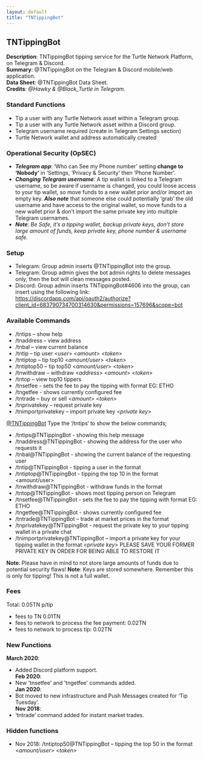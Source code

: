 ```yaml
---
layout: default
title: "TNTippingBot"
---
```

## TNTippingBot

**Description**: TNTippingBot tipping service for the Turtle Network Platform, on Telegram & Discord.<br>
**Summary**: @TNTippingBot on the Telegram & Discord mobile/web application.<br>
**Data Sheet**: @TNTippingBot Data Sheet.<br>
**Credits**: *@Hawky & @Black_Turtle in Telegram.*

### Standard Functions

* Tip a user with any Turtle Network asset within a Telegram group.
* Tip a user with any Turtle Network asset within a Discord group.
* Telegram username required (create in Telegram Settings section)
* Turtle Network wallet and address automatically created

### Operational Security (OpSEC)

* ***Telegram app***: ‘Who can See my Phone number’ setting **change to ‘Nobody’** in ‘Settings, ‘Privacy & Security’ then ‘Phone Number’.
* ***Changing Telegram username***: A tip wallet is linked to a Telegram username, so be aware if username is changed, you could loose access to your tip wallet, so move funds to a new wallet prior and/or import an empty key. ***Also note*** that someone else could potentially ‘grab’ the old username and have access to the original wallet, so move funds to a new wallet prior & don’t import the same private key into multiple Telegram usernames.
* ***Note***: *Be Safe, it’s a tipping wallet, backup private keys, don’t store large amount of funds, keep private key, phone number & username safe.*

### Setup

* Telegram: Group admin inserts @TNTippingBot into the group.
* Telegram: Group admin gives the bot admin rights to delete messages only, then the bot will clean messages posted.
* Discord: Group admin inserts TNTippingBot#4606 into the group, can insert using the following link: https://discordapp.com/api/oauth2/authorize?client_id=683790734700314630&permissions=157696&scope=bot

### Available Commands

* /tntips – show help
* /tnaddress – view address
* /tnbal – view current balance
* /tntip – tip user <*user*> <*amount*> <*token*>
* /tntiptop – tip top10 <*amount/user*> <*token*>
* /tntiptop50 – tip top50 <*amount/user*> <*token*>
* /tnwithdraw – withdraw <*address*> <*amount*> <*token*>
* /tntop – view top10 tippers
* /tnsetfee - sets the fee to pay the tipping with format <fee> EG: ETHO
* /tngetfee - shows currently configured fee
* /tntrade – buy or sell <*amount*> <*token*>
* /tnprivatekey – request private key
* /tnimportprivatekey – import private key <*private key*>

[@TNTippingBot](https://t.me/TNTippingBot) Type the ‘/tntips‘ to show the below commands;
* /tntips@TNTippingBot - showing this help message 
* /tnaddress@TNTippingBot - showing the address for the user who requests it 
* /tnbal@TNTippingBot - showing the current balance of the requesting user 
* /tntip@TNTippingBot - tipping a user in the format <user> <amount> <token>
* /tntiptop@TNTippingBot - tipping the top 10 in the format <amount/user> <token>
* /tnwithdraw@TNTippingBot - withdraw funds in the format <address> <amount> <token>
* /tntop@TNTippingBot - shows most tipping person on Telegram
* /tnsetfee@TNTippingBot - sets the fee to pay the tipping with format <fee> EG: ETHO
* /tngetfee@TNTippingBot - shows currently configured fee
* /tntrade@TNTippingBot – trade at market prices in the format <buy or sell> <amount> <token>
* /tnprivatekey@TNTippingBot - request the private key to your tipping wallet in a private chat
* /tnimportprivatekey@TNTippingBot – import a private key for your tipping wallet in the format <*private key*> PLEASE SAVE YOUR FORMER PRIVATE KEY IN ORDER FOR BEING ABLE TO RESTORE IT

**Note**: Please have in mind to not store large amounts of funds due to potential security flaws!
**Note**: Keys are stored somewhere. Remember this is only for tipping! This is not a full wallet.

### Fees
Total: 0.05TN p/tip
* fees to TN 0.01TN
* fees to network to process the fee payment: 0.02TN
* fees to network to process tip: 0.02TN

### New Functions
**March 2020**: 
* Added Discord platform support.<br>
**Feb 2020**: 
* New 'tnsetfee' and 'tngetfee' commands added.<br>
**Jan 2020**: 
* Bot moved to new infrastructure and Push Messages created for ‘Tip Tuesday’.<br>
**Nov 2018**: 
* ‘tntrade’ command added for instant market trades.<br>

### Hidden functions
* Nov 2018: /tntiptop50@TNTippingBot – tipping the top 50 in the format <*amount/user*> <*token*>
